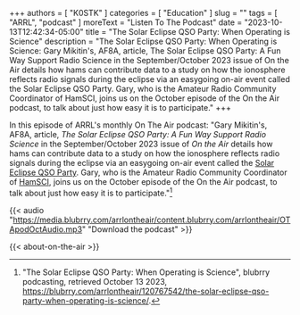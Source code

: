 +++
authors = [ "K0STK" ]
categories = [ "Education" ]
slug = ""
tags = [ "ARRL", "podcast" ]
moreText = "Listen To The Podcast"
date = "2023-10-13T12:42:34-05:00"
title = "The Solar Eclipse QSO Party: When Operating is Science"
description = "The Solar Eclipse QSO Party: When Operating is Science: Gary Mikitin's, AF8A, article, The Solar Eclipse QSO Party: A Fun Way Support Radio Science in the September/October 2023 issue of On the Air details how hams can contribute data to a study on how the ionosphere reflects radio signals during the eclipse via an easygoing on-air event called the Solar Eclipse QSO Party. Gary, who is the Amateur Radio Community Coordinator of HamSCI, joins us on the October episode of the On the Air podcast, to talk about just how easy it is to participate."
+++

In this episode of ARRL's monthly On The Air podcast: "Gary Mikitin's,
AF8A, article, *The Solar Eclipse QSO Party: A Fun Way Support Radio
Science* in the September/October 2023 issue of *On the Air* details how
hams can contribute data to a study on how the ionosphere reflects radio
signals during the eclipse via an easygoing on-air event called the
[Solar Eclipse QSO Party](https://www.hamsci.org/seqp-rules).
Gary, who is the Amateur Radio Community Coordinator of
[HamSCI](https://www.hamsci.org/), joins us on the October episode
of the On the Air podcast, to talk about just how easy it is to
participate."[^1]

[^1]: "The Solar Eclipse QSO Party: When Operating is Science", blubrry podcasting, retrieved October 13 2023, https://blubrry.com/arrlontheair/120767542/the-solar-eclipse-qso-party-when-operating-is-science/.

<!--more-->

{{< audio "https://media.blubrry.com/arrlontheair/content.blubrry.com/arrlontheair/OTApodOctAudio.mp3" "Download the podcast" >}}

{{< about-on-the-air >}}
